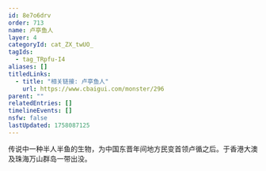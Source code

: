 ```yaml
---
id: 8e7o6drv
order: 713
name: 卢亭鱼人
layer: 4
categoryId: cat_ZX_twUO_
tagIds:
  - tag_TRpfu-I4
aliases: []
titledLinks:
  - title: "相关链接: 卢亭鱼人"
    url: https://www.cbaigui.com/monster/296
parent: ""
relatedEntries: []
timelineEvents: []
nsfw: false
lastUpdated: 1758087125
---
```


传说中一种半人半鱼的生物，为中国东晋年间地方民变首领卢循之后。于香港大澳及珠海万山群岛一带出没。